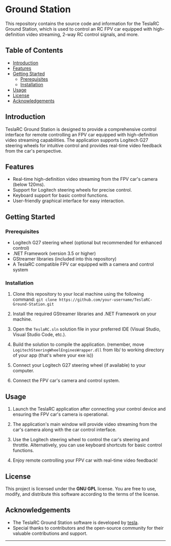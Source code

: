 # Ground Station

This repository contains the source code and information for the TeslaRC Ground Station, which is used to control an RC FPV car equipped with high-definition video streaming, 2-way RC control signals, and more.

## Table of Contents

- [Introduction](#introduction)
- [Features](#features)
- [Getting Started](#getting-started)
  - [Prerequisites](#prerequisites)
  - [Installation](#installation)
- [Usage](#usage)
- [License](#license)
- [Acknowledgements](#acknowledgements)

## Introduction

TeslaRC Ground Station is designed to provide a comprehensive control interface for remote controlling an FPV car equipped with high-definition video streaming capabilities. The application supports Logitech G27 steering wheels for intuitive control and provides real-time video feedback from the car's perspective.

## Features

- Real-time high-definition video streaming from the FPV car's camera (below 120ms).
- Support for Logitech steering wheels for precise control.
- Keyboard support for basic control functions.
- User-friendly graphical interface for easy interaction.

## Getting Started

### Prerequisites

- Logitech G27 steering wheel (optional but recommended for enhanced control)
- .NET Framework (version 3.5 or higher)
- GStreamer libraries (included into this repository)
- A TeslaRC compatible FPV car equipped with a camera and control system

### Installation

1. Clone this repository to your local machine using the following command:
`git clone https://github.com/your-username/TeslaRC-Ground-Station.git`

2. Install the required GStreamer libraries and .NET Framework on your machine.

3. Open the `TeslaRC.sln` solution file in your preferred IDE (Visual Studio, Visual Studio Code, etc.).

4. Build the solution to compile the application. (remember, move `LogitechSteeringWheelEnginesWrapper.dll` from lib/ to working directory of your app (that's where your exe is))

5. Connect your Logitech G27 steering wheel (if available) to your computer.

6. Connect the FPV car's camera and control system.

## Usage

1. Launch the TeslaRC application after connecting your control device and ensuring the FPV car's camera is operational.

2. The application's main window will provide video streaming from the car's camera along with the car control interface.

3. Use the Logitech steering wheel to control the car's steering and throttle. Alternatively, you can use keyboard shortcuts for basic control functions.

4. Enjoy remote controlling your FPV car with real-time video feedback!

## License

This project is licensed under the **GNU GPL** license. You are free to use, modify, and distribute this software according to the terms of the license.

## Acknowledgements

- The TeslaRC Ground Station software is developed by [tesla](https://github.com/tesla15).
- Special thanks to contributors and the open-source community for their valuable contributions and support.

---

